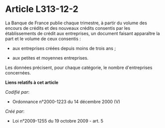 # Article L313-12-2

La Banque de France publie chaque trimestre, à partir du volume des encours de crédits et des nouveaux crédits consentis par
les établissements de crédit aux entreprises, un document faisant apparaître la part et le volume de ceux consentis : 

- aux entreprises créées depuis moins de trois ans ; 

- aux petites et moyennes entreprises. 

Les données précisent, pour chaque catégorie, le nombre d'entreprises concernées.

**Liens relatifs à cet article**

_Codifié par_:

  - Ordonnance n°2000-1223 du 14 décembre 2000 (V)

_Créé par_:

  - Loi n°2009-1255 du 19 octobre 2009 - art. 5
